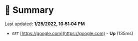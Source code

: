 # 📖 Summary
Last updated: **1/25/2022, 10:51:04 PM**

- `GET` [https://google.com](https://google.com) - **Up** (135ms)
